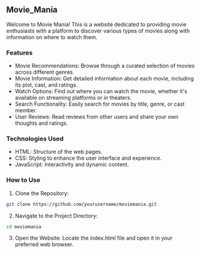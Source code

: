## Movie_Mania
Welcome to Movie Mania! This is a website dedicated to providing movie enthusiasts with a platform to discover various types of movies along with information on where to watch them.

### Features
- Movie Recommendations: Browse through a curated selection of movies across different genres.
- Movie Information: Get detailed information about each movie, including its plot, cast, and ratings.
- Watch Options: Find out where you can watch the movie, whether it's available on streaming platforms or in theaters.
- Search Functionality: Easily search for movies by title, genre, or cast member.
- User Reviews: Read reviews from other users and share your own thoughts and ratings.

### Technologies Used
- HTML: Structure of the web pages.
- CSS: Styling to enhance the user interface and experience.
- JavaScript: Interactivity and dynamic content.

### How to Use
1. Clone the Repository:
 ``` bash
git clone https://github.com/yourusername/moviemania.git
 ```
2. Navigate to the Project Directory:
``` bash
cd moviemania
```
3. Open the Website:
Locate the index.html file and open it in your preferred web browser.
